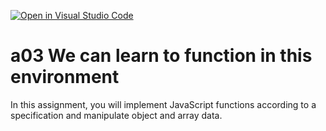 [![Open in Visual Studio Code](https://classroom.github.com/assets/open-in-vscode-f059dc9a6f8d3a56e377f745f24479a46679e63a5d9fe6f495e02850cd0d8118.svg)](https://classroom.github.com/online_ide?assignment_repo_id=6393033&assignment_repo_type=AssignmentRepo)
# a03 We can learn to function in this environment
In this assignment, you will implement JavaScript functions according to a specification and manipulate object and array data.
